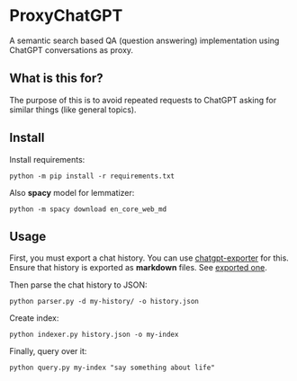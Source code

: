 # ProxyChatGPT
A semantic search based QA (question answering) implementation using ChatGPT conversations as proxy. 

## What is this for?

The purpose of this is to avoid repeated requests to ChatGPT asking for similar things (like general topics).

## Install

Install requirements:

`python -m pip install -r requirements.txt`

Also **spacy** model for lemmatizer:

`python -m spacy download en_core_web_md`


## Usage

First, you must export a chat history. You can use [
chatgpt-exporter](https://github.com/pionxzh/chatgpt-exporter) for this. Ensure that history is exported as **markdown** files. See [exported one](example/example.md).

Then parse the chat history to JSON:

`python parser.py -d my-history/ -o history.json`

Create index:

`python indexer.py history.json -o my-index`

Finally, query over it:

`python query.py my-index "say something about life"`